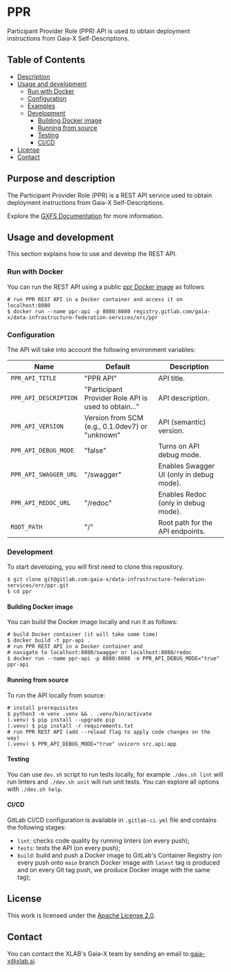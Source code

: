 # PPR
Participant Provider Role (PPR) API is used to obtain deployment instructions from Gaia-X Self-Descriptions.

## Table of Contents
  - [Description](#purpose-and-description)
  - [Usage and development](#usage-and-development)
    - [Run with Docker](#run-with-docker)
    - [Configuration](#configuration)
    - [Examples](#examples)
    - [Development](#development)
        - [Building Docker image](#building-docker-image)
        - [Running from source](#running-from-source)
        - [Testing](#testing)
        - [CI/CD](#cicd)
  - [License](#license)
  - [Contact](#contact)

## Purpose and description
The Participant Provider Role (PPR) is a REST API service used to obtain deployment instructions from 
Gaia-X Self-Descriptions.

Explore the [GXFS Documentation] for more information.

## Usage and development
This section explains how to use and develop the REST API.

### Run with Docker
You can run the REST API using a public [ppr Docker image] as follows:

```console
# run PPR REST API in a Docker container and access it on localhost:8080
$ docker run --name ppr-api -p 8080:8080 registry.gitlab.com/gaia-x/data-infrastructure-federation-services/orc/ppr
```

### Configuration
The API will take into account the following environment variables:

| Name                  | Default                                                 | Description                                                                                                                                                                       |
|-----------------------|---------------------------------------------------------|------------------------------------------|
| `PPR_API_TITLE`       | "PPR API"                                               | API title.                               |
| `PPR_API_DESCRIPTION` | "Participant Provider Role API is used to obtain..."    | API description.                         |
| `PPR_API_VERSION`     | Version from SCM (e.g., 0.1.0dev7) or "unknown"         | API (semantic) version.                  |                                
| `PPR_API_DEBUG_MODE`  | "false"                                                 | Turns on API debug mode.                 |                                
| `PPR_API_SWAGGER_URL` | "/swagger"                                              | Enables Swagger UI (only in debug mode). |
| `PPR_API_REDOC_URL`   | "/redoc"                                                | Enables Redoc (only in debug mode).      |
| `ROOT_PATH`           | "/"                                                     | Root path for the API endpoints.         |

### Development
To start developing, you will first need to clone this repository.

```console
$ git clone git@gitlab.com:gaia-x/data-infrastructure-federation-services/orc/ppr.git
$ cd ppr
```

#### Building Docker image
You can build the Docker image locally and run it as follows:

```console
# build Docker container (it will take some time) 
$ docker build -t ppr-api .
# run PPR REST API in a Docker container and 
# navigate to localhost:8080/swagger or localhost:8080/redoc
$ docker run --name ppr-api -p 8080:8080 -e PPR_API_DEBUG_MODE="true" ppr-api
```

#### Running from source
To run the API locally from source:

```console
# install prerequisites
$ python3 -m venv .venv && . .venv/bin/activate
(.venv) $ pip install --upgrade pip 
(.venv) $ pip install -r requirements.txt
# run PPR REST API (add --reload flag to apply code changes on the way)
(.venv) $ PPR_API_DEBUG_MODE="true" uvicorn src.api:app
```

#### Testing
You can use `dev.sh` script to run tests locally, for example `./dev.sh lint` will run linters and `./dev.sh unit` will 
run unit tests.
You can explore all options with `./dev.sh help`.

#### CI/CD
GitLab CI/CD configuration is available in `.gitlab-ci.yml` file and contains the following stages:

* `lint`: checks code quality by running linters (on every push);
* `tests`: tests the API (on every push);
* `build`: build and push a Docker image to GitLab's Container Registry (on every push onto `main` branch Docker image 
            with `latest` tag is produced and on every Git tag push, we produce Docker image with the same tag);

## License
This work is licensed under the [Apache License 2.0].

## Contact
You can contact the XLAB's Gaia-X team by sending an email to [gaia-x@xlab.si].

[ppr Docker image]: https://gitlab.com/gaia-x/data-infrastructure-federation-services/orc/ppr/container_registry
[GXFS Documentation]: https://gaia-x.gitlab.io/data-infrastructure-federation-services/orc/documentation/
[gaia-x@xlab.si]: mailto:gaia-x@xlab.si
[Apache License 2.0]: https://www.apache.org/licenses/LICENSE-2.0
